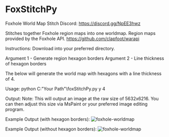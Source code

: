 # FoxStitchPy
Foxhole World Map Stitch
Discord: 
      https://discord.gg/NpEE3hwz

Stitches together Foxhole region maps into one worldmap. Region maps provided by the Foxhole API.
      https://github.com/clapfoot/warapi

Instructions:
  Download into your preferred directory.

Argument 1 - Generate region hexagon borders
Argument 2 - Line thickness of hexagon borders

The below will generate the world map with hexagons with a line thickness of 4.

Usage:
      python C:\"Your Path"\foxStitchPy.py y 4

Output:
      Note: This will output an image at the raw size of 5632x6216. You can then adjust this size via MsPaint or your preferred image editing program.

Example Output (with hexagon borders):
![foxhole-worldmap](https://github.com/foxholenoob/FoxStitchPy/assets/141661840/4655fe56-7573-433c-87bf-9739a316d28c)

Example Output (without hexagon borders):
![foxhole-worldmap](https://github.com/foxholenoob/FoxStitchPy/assets/141661840/a6130bd1-bb0f-428f-980f-610397594374)
